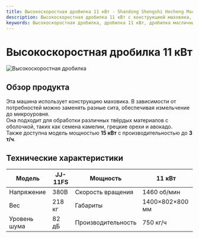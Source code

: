 ```yaml
---
title: Высокоскоростная дробилка 11 кВт - Shandong Shengshi Hecheng Machinery Co., Ltd.
description: Высокоскоростная дробилка 11 кВт с конструкцией маховика, способна измельчать различные твёрдые материалы, такие как семена камелии, грецкие орехи, авокадо, до микроуровня. Производительность — 750 кг/ч.
keywords: Высокоскоростная дробилка, дробилка 11 кВт, дробилка масличных культур, дробилка семян камелии, дробилка грецкого ореха, дробилка авокадо, микроизмельчение, дробилка с маховиком, оборудование для предварительной обработки масличных культур, измельчительное оборудование, высокоскоростное измельчительное оборудование, высокоскоростная дробилка 11 кВт, оборудование для измельчения, оборудование для переработки масличных культур
---
```


# Высокоскоростная дробилка 11 кВт
![Высокоскоростная дробилка](https://i.postimg.cc/QjCxz20G/image.png?dl=1)

## Обзор продукта

Эта машина использует конструкцию маховика. В зависимости от потребностей можно заменять разные сита, обеспечивая измельчение до микроуровня.  
Она подходит для обработки различных твёрдых материалов с оболочкой, таких как семена камелии, грецкие орехи и авокадо.  
Также доступна модель мощностью **15 кВт** с производительностью до **3 т/ч**.

## Технические характеристики

| Модель | JJ-11FS | Мощность | 11 кВт |
|---|---|---|---|
| Напряжение | 380В | Скорость вращения | 1460 об/мин |
| Вес | 218 кг | Габариты | 1400×802×800 мм |
| Уровень шума | 82 дБ | Производительность | 750 кг/ч |